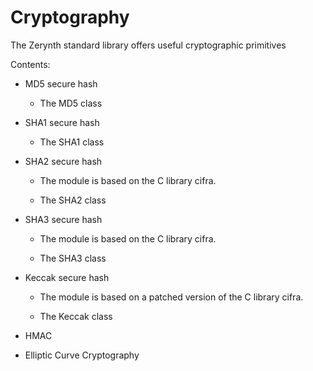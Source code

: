 # Cryptography

The Zerynth standard library offers useful cryptographic primitives

Contents:


* MD5 secure hash


    * The MD5 class


* SHA1 secure hash


    * The SHA1 class


* SHA2 secure hash


    * The module is based on the C library cifra.


    * The SHA2 class


* SHA3 secure hash


    * The module is based on the C library cifra.


    * The SHA3 class


* Keccak secure hash


    * The module is based on a patched version of the C library cifra.


    * The Keccak class


* HMAC


* Elliptic Curve Cryptography
